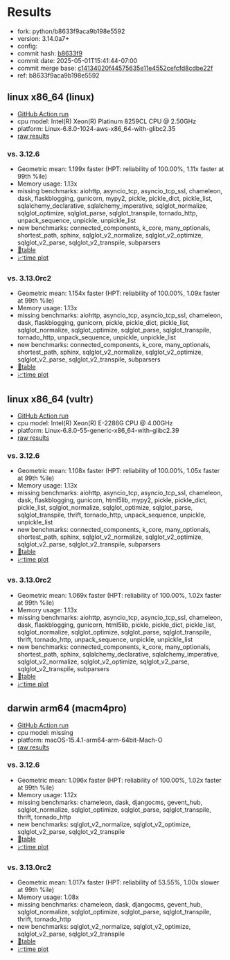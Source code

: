 # Results

- fork: python/b8633f9aca9b198e5592
- version: 3.14.0a7+
- config: 
- commit hash: [b8633f9](https://github.com/python/cpython/commit/b8633f9)
- commit date: 2025-05-01T15:41:44-07:00
- commit merge base: [c14134020f44575635e11e4552cefcfd8cdbe22f](https://github.com/python/cpython/commit/c14134020f44575635e11e4552cefcfd8cdbe22f)
- ref: b8633f9aca9b198e5592

## linux x86_64 (linux)

- [GitHub Action run](https://github.com/facebookexperimental/free-threading-benchmarking/actions/runs/14786138900)
- cpu model: Intel(R) Xeon(R) Platinum 8259CL CPU @ 2.50GHz
- platform: Linux-6.8.0-1024-aws-x86_64-with-glibc2.35
- [raw results](bm-20250501-linux-x86_64-python-b8633f9aca9b198e5592-3.14.0a7%2B-b8633f9.json)

### vs. 3.12.6

- Geometric mean: 1.199x faster (HPT: reliability of 100.00%, 1.11x faster at 99th %ile)
- Memory usage: 1.13x
- missing benchmarks: aiohttp, asyncio_tcp, asyncio_tcp_ssl, chameleon, dask, flaskblogging, gunicorn, mypy2, pickle, pickle_dict, pickle_list, sqlalchemy_declarative, sqlalchemy_imperative, sqlglot_normalize, sqlglot_optimize, sqlglot_parse, sqlglot_transpile, tornado_http, unpack_sequence, unpickle, unpickle_list
- new benchmarks: connected_components, k_core, many_optionals, shortest_path, sphinx, sqlglot_v2_normalize, sqlglot_v2_optimize, sqlglot_v2_parse, sqlglot_v2_transpile, subparsers
- [📄table](bm-20250501-linux-x86_64-python-b8633f9aca9b198e5592-3.14.0a7%2B-b8633f9-vs-3.12.6.md)
- [📈time plot](bm-20250501-linux-x86_64-python-b8633f9aca9b198e5592-3.14.0a7%2B-b8633f9-vs-3.12.6.svg)

### vs. 3.13.0rc2

- Geometric mean: 1.154x faster (HPT: reliability of 100.00%, 1.09x faster at 99th %ile)
- Memory usage: 1.13x
- missing benchmarks: aiohttp, asyncio_tcp, asyncio_tcp_ssl, chameleon, dask, flaskblogging, gunicorn, pickle, pickle_dict, pickle_list, sqlglot_normalize, sqlglot_optimize, sqlglot_parse, sqlglot_transpile, tornado_http, unpack_sequence, unpickle, unpickle_list
- new benchmarks: connected_components, k_core, many_optionals, shortest_path, sphinx, sqlglot_v2_normalize, sqlglot_v2_optimize, sqlglot_v2_parse, sqlglot_v2_transpile, subparsers
- [📄table](bm-20250501-linux-x86_64-python-b8633f9aca9b198e5592-3.14.0a7%2B-b8633f9-vs-3.13.0rc2.md)
- [📈time plot](bm-20250501-linux-x86_64-python-b8633f9aca9b198e5592-3.14.0a7%2B-b8633f9-vs-3.13.0rc2.svg)

## linux x86_64 (vultr)

- [GitHub Action run](https://github.com/facebookexperimental/free-threading-benchmarking/actions/runs/14786138900)
- cpu model: Intel(R) Xeon(R) E-2286G CPU @ 4.00GHz
- platform: Linux-6.8.0-55-generic-x86_64-with-glibc2.39
- [raw results](bm-20250501-vultr-x86_64-python-b8633f9aca9b198e5592-3.14.0a7%2B-b8633f9.json)

### vs. 3.12.6

- Geometric mean: 1.108x faster (HPT: reliability of 100.00%, 1.05x faster at 99th %ile)
- Memory usage: 1.13x
- missing benchmarks: aiohttp, asyncio_tcp, asyncio_tcp_ssl, chameleon, dask, flaskblogging, gunicorn, html5lib, mypy2, pickle, pickle_dict, pickle_list, sqlglot_normalize, sqlglot_optimize, sqlglot_parse, sqlglot_transpile, thrift, tornado_http, unpack_sequence, unpickle, unpickle_list
- new benchmarks: connected_components, k_core, many_optionals, shortest_path, sphinx, sqlglot_v2_normalize, sqlglot_v2_optimize, sqlglot_v2_parse, sqlglot_v2_transpile, subparsers
- [📄table](bm-20250501-vultr-x86_64-python-b8633f9aca9b198e5592-3.14.0a7%2B-b8633f9-vs-3.12.6.md)
- [📈time plot](bm-20250501-vultr-x86_64-python-b8633f9aca9b198e5592-3.14.0a7%2B-b8633f9-vs-3.12.6.svg)

### vs. 3.13.0rc2

- Geometric mean: 1.069x faster (HPT: reliability of 100.00%, 1.02x faster at 99th %ile)
- Memory usage: 1.13x
- missing benchmarks: aiohttp, asyncio_tcp, asyncio_tcp_ssl, chameleon, dask, flaskblogging, gunicorn, html5lib, pickle, pickle_dict, pickle_list, sqlglot_normalize, sqlglot_optimize, sqlglot_parse, sqlglot_transpile, thrift, tornado_http, unpack_sequence, unpickle, unpickle_list
- new benchmarks: connected_components, k_core, many_optionals, shortest_path, sphinx, sqlalchemy_declarative, sqlalchemy_imperative, sqlglot_v2_normalize, sqlglot_v2_optimize, sqlglot_v2_parse, sqlglot_v2_transpile, subparsers
- [📄table](bm-20250501-vultr-x86_64-python-b8633f9aca9b198e5592-3.14.0a7%2B-b8633f9-vs-3.13.0rc2.md)
- [📈time plot](bm-20250501-vultr-x86_64-python-b8633f9aca9b198e5592-3.14.0a7%2B-b8633f9-vs-3.13.0rc2.svg)

## darwin arm64 (macm4pro)

- [GitHub Action run](https://github.com/facebookexperimental/free-threading-benchmarking/actions/runs/14786138900)
- cpu model: missing
- platform: macOS-15.4.1-arm64-arm-64bit-Mach-O
- [raw results](bm-20250501-macm4pro-arm64-python-b8633f9aca9b198e5592-3.14.0a7%2B-b8633f9.json)

### vs. 3.12.6

- Geometric mean: 1.096x faster (HPT: reliability of 100.00%, 1.02x faster at 99th %ile)
- Memory usage: 1.12x
- missing benchmarks: chameleon, dask, djangocms, gevent_hub, sqlglot_normalize, sqlglot_optimize, sqlglot_parse, sqlglot_transpile, thrift, tornado_http
- new benchmarks: sqlglot_v2_normalize, sqlglot_v2_optimize, sqlglot_v2_parse, sqlglot_v2_transpile
- [📄table](bm-20250501-macm4pro-arm64-python-b8633f9aca9b198e5592-3.14.0a7%2B-b8633f9-vs-3.12.6.md)
- [📈time plot](bm-20250501-macm4pro-arm64-python-b8633f9aca9b198e5592-3.14.0a7%2B-b8633f9-vs-3.12.6.svg)

### vs. 3.13.0rc2

- Geometric mean: 1.017x faster (HPT: reliability of 53.55%, 1.00x slower at 99th %ile)
- Memory usage: 1.08x
- missing benchmarks: chameleon, dask, djangocms, gevent_hub, sqlglot_normalize, sqlglot_optimize, sqlglot_parse, sqlglot_transpile, thrift, tornado_http
- new benchmarks: sqlglot_v2_normalize, sqlglot_v2_optimize, sqlglot_v2_parse, sqlglot_v2_transpile
- [📄table](bm-20250501-macm4pro-arm64-python-b8633f9aca9b198e5592-3.14.0a7%2B-b8633f9-vs-3.13.0rc2.md)
- [📈time plot](bm-20250501-macm4pro-arm64-python-b8633f9aca9b198e5592-3.14.0a7%2B-b8633f9-vs-3.13.0rc2.svg)

